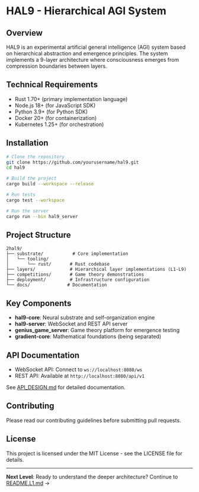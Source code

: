 # HAL9 - Hierarchical AGI System

## Overview

HAL9 is an experimental artificial general intelligence (AGI) system based on hierarchical abstraction and emergence principles. The system implements a 9-layer architecture where consciousness emerges from compression boundaries between layers.

## Technical Requirements

- Rust 1.70+ (primary implementation language)
- Node.js 18+ (for JavaScript SDK)
- Python 3.9+ (for Python SDK)
- Docker 20+ (for containerization)
- Kubernetes 1.25+ (for orchestration)

## Installation

```bash
# Clone the repository
git clone https://github.com/yourusername/hal9.git
cd hal9

# Build the project
cargo build --workspace --release

# Run tests
cargo test --workspace

# Run the server
cargo run --bin hal9_server
```

## Project Structure

```
2hal9/
├── substrate/           # Core implementation
│   └── tooling/
│       └── rust/       # Rust codebase
├── layers/             # Hierarchical layer implementations (L1-L9)
├── competitions/       # Game theory demonstrations
├── deployment/         # Infrastructure configuration
└── docs/              # Documentation
```

## Key Components

- **hal9-core**: Neural substrate and self-organization engine
- **hal9-server**: WebSocket and REST API server
- **genius_game_server**: Game theory platform for emergence testing
- **gradient-core**: Mathematical foundations (being separated)

## API Documentation

- WebSocket API: Connect to `ws://localhost:8080/ws`
- REST API: Available at `http://localhost:8080/api/v1`

See [API_DESIGN.md](./API_DESIGN.md) for detailed documentation.

## Contributing

Please read our contributing guidelines before submitting pull requests.

## License

This project is licensed under the MIT License - see the LICENSE file for details.

---

**Next Level**: Ready to understand the deeper architecture? Continue to [README.L1.md](./README.L1.md) →